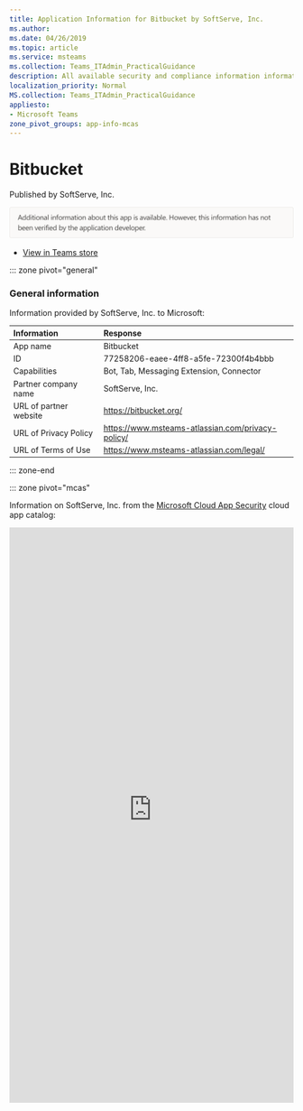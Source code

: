 ```yaml
---
title: Application Information for Bitbucket by SoftServe, Inc.
ms.author: 
ms.date: 04/26/2019
ms.topic: article
ms.service: msteams
ms.collection: Teams_ITAdmin_PracticalGuidance
description: All available security and compliance information information for Bitbucket, its data handling policies, its Microsoft Cloud App Security app catalog information, and security/compliance information in the CSA STAR registry.
localization_priority: Normal
MS.collection: Teams_ITAdmin_PracticalGuidance
appliesto:
- Microsoft Teams
zone_pivot_groups: app-info-mcas
---
```

# Bitbucket

Published by SoftServe, Inc.

<img alt="Non-attested image" src="./images/unattested.png" width="650"/>

* <a href="https://teams.microsoft.com/l/app/77258206-eaee-4ff8-a5fe-72300f4b4bbb" target="_blank">View in Teams store</a>

::: zone pivot="general"

### General information

Information provided by SoftServe, Inc. to Microsoft:

| **Information** | **Response** |
|:----------------|:-------------|
| App name | Bitbucket |
| ID | 77258206-eaee-4ff8-a5fe-72300f4b4bbb |
| Capabilities | Bot, Tab, Messaging Extension, Connector |
| Partner company name | SoftServe, Inc. |
| URL of partner website | <https://bitbucket.org/> |
| URL of Privacy Policy | <https://www.msteams-atlassian.com/privacy-policy/> |
| URL of Terms of Use | <https://www.msteams-atlassian.com/legal/> |

::: zone-end


::: zone pivot="mcas"

Information on SoftServe, Inc. from the [Microsoft Cloud App Security](https://www.microsoft.com/en-us/enterprise-mobility-security/cloud-app-security) cloud app catalog:

<iframe height='1020' title='Microsoft Cloud App Security Information' src='https://3ca685143b5b46b4b0e5266dadf2e97c.codepen.website/#/dashboard/20469' frameborder='no'  style='width: 100%;'>

<a href="https://3ca685143b5b46b4b0e5266dadf2e97c.codepen.website/#/dashboard/20469" target="_blank">View in a new tab</a>

::: zone-end

